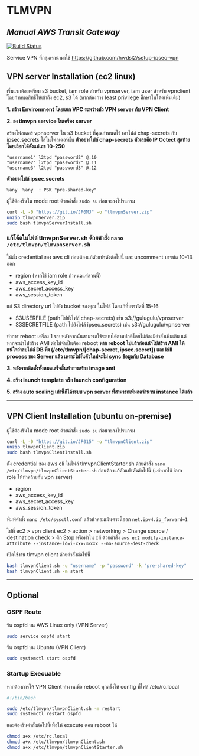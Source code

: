# TLMVPN
## _Manual AWS Transit Gateway_
[![Build Status](https://travis-ci.org/joemccann/dillinger.svg?branch=master)](https://travis-ci.org/joemccann/dillinger)

Service VPN ที่กลุ่มเรานำมาใช้ https://github.com/hwdsl2/setup-ipsec-vpn

## VPN server Installation (ec2 linux)

เริ่มแรกต้องเตรียม s3 bucket, iam role สำหรับ vpnserver, iam user สำหรับ vpnclient โดยกำหนดสิทธิ์ให้เข้าถึง ec2, s3 ได้ (หากต้องการ least privilege ศึกษาในโค้ดเพิ่มเติม)

**1. สร้าง Environment โดยแยก VPC ระหว่างตัว VPN server กับ VPN Client**

**2. ลง tlmvpn service ในเครื่อง server**


สร้างโฟลเดอร์ vpnserver ใน s3 bucket ที่คุณกำหนดไว้
เอาไฟล์ chap-secrets กับ ipsec.secrets ใส่ในโฟลเดอร์นั้น
**ตัวอย่างไฟล์ chap-secrets ตัวเลขคือ IP Octect สุดท้าย โดยเลือกได้ตั้งแต่เลข 10-250**
```
"username1" l2tpd "password2" @.10
"username2" l2tpd "password2" @.11
"username3" l2tpd "password3" @.12
```

**ตัวอย่างไฟล์ ipsec.secrets**
```
%any  %any  : PSK "pre-shared-key"
```

ผู้ใช้ต้องรันใน mode root ด้วยคำสั่ง `sudo su` ก่อนจะลงโปรแกรม
```sh
curl -L -0 "https://git.io/JP0MJ" -o "tlmvpnServer.zip"
unzip tlmvpnServer.zip
sudo bash tlmvpnServerInstall.sh
```

### แก้โค้ดในไฟล์ tlmvpnServer.sh ด้วยคำสั่ง `nano /etc/tlmvpn/tlmvpnServer.sh`

ให้ตั้ง credential ของ aws cli ก่อนต้องแก้ตัวแปรดังต่อไปนี้ และ uncomment บรรทัด 10-13 ออก
- region (หากใช้ iam role กำหนดแค่ส่วนนี้)
- aws_access_key_id
- aws_secret_access_key
- aws_session_token

แก้ S3 directory url ไปยัง bucket ของคุณ ในไฟล์ โดยแก้ที่บรรทัดที่ 15-16
- S3USERFILE (path ไปยังไฟล์ chap-secrets) เช่น s3://gulugulu/vpnserver
- S3SECRETFILE (path ไปยังไฟล์ ipsec.secrets) เช่น s3://gulugulu/vpnserver

ทำการ reboot เครื่อง 1 รอบหลังจากนั้นสามารถใช้ระบบได้ตามปกติโดยไม่ต้องมีคำสั่งเพิ่มเติม
แต่หากจะนำไปสร้าง AMI ต่อไม่จำเป็นต้อง reboot **หาก reboot ไปแล้วก่อนนำไปสร้าง AMI ให้แน่ใจว่าลบไฟล์ DB ทิ้ง (/etc/tlmvpn/[chap-secret, ipsec.secret]) และ kill process ของ Server แล้ว เพราะไม่งั้นตัวใหม่จะไม่ sync ข้อมูลกับ Database**

**3. หลังจากติดตั้งทั้งหมดเสร็จสิ้นทำการสร้าง image ami**

**4. สร้าง launch template หรือ launch configuration**

**5. สร้าง auto scaling เท่านี้ก็ได้ระบบ vpn server ที่สามารถเพิ่มลดจำนวน instance ได้แล้ว**

---

## VPN Client Installation (ubuntu on-premise)

ผู้ใช้ต้องรันใน mode root ด้วยคำสั่ง `sudo su` ก่อนจะลงโปรแกรม

```sh
curl -L -0 "https://git.io/JP015" -o "tlmvpnClient.zip"
unzip tlmvpnClient.zip
sudo bash tlmvpnClientInstall.sh
```

ตั้ง credential ของ aws cli ในไฟล์ tlmvpnClientStarter.sh ด้วยคำสั่ง `nano /etc/tlmvpn/tlmvpnClientStarter.sh` ก่อนต้องแก้ตัวแปรดังต่อไปนี้ (แต่หากใช้ iam role ให้ทำคล้ายกับ vpn server)
- region
- aws_access_key_id
- aws_secret_access_key
- aws_session_token

พิมพ์คำสั่ง `nano /etc/sysctl.conf` แล้วนำคอมเม้นตรงนี้ออก `net.ipv4.ip_forward=1`

ไปที่ ec2 > vpn client ec2 > action > networking > Change source / destination check > ติํก Stop
หรือทำใน cli ด้วยคำสั่ง `aws ec2 modify-instance-attribute --instance-id=i-xxxรหัสxxx --no-source-dest-check`

เปิดใช้งาน tlmvpn client ด้วยคำสั่งต่อไปนี้

```sh
bash tlmvpnClient.sh -u "username" -p "password" -k "pre-shared-key"
bash tlmvpnClient.sh -m start
```

---

## Optional

### OSPF Route

รัน ospfd บน AWS Linux only (VPN Server)
```sh
sudo service ospfd start
```

รัน ospfd บน Ubuntu (VPN Client)
```sh
sudo systemctl start ospfd
```

### Startup Execuable

หากต้องการให้ VPN Client ทำงานเมื่อ reboot ทุกครั้งให้ config ที่ไฟล์ /etc/rc.local
```sh
#!/bin/bash

sudo /etc/tlmvpn/tlmvpnClient.sh -m restart
sudo systemctl restart ospfd
```

และต้องรันคำสั่งต่อไปนี้เพื่อให้ execute ตอน reboot ได้
```sh
chmod a+x /etc/rc.local
chmod a+x /etc/tlmvpn/tlmvpnClient.sh
chmod a+x /etc/tlmvpn/tlmvpnClientStarter.sh
```
